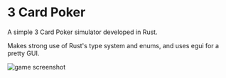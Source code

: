 # 3 Card Poker

A simple 3 Card Poker simulator developed in Rust.

Makes strong use of Rust's type system and enums, and uses egui for a pretty GUI.

![game screenshot](images/game-screenshot.png)
